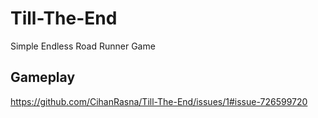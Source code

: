 # Till-The-End
  Simple Endless Road Runner Game
 
 ## Gameplay
 
https://github.com/CihanRasna/Till-The-End/issues/1#issue-726599720
